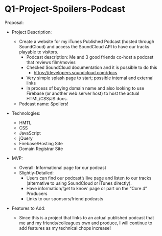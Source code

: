 # Q1-Project-Spoilers-Podcast

Proposal:

- Project Description:
    - Create a website for my iTunes Published Podcast (hosted through SoundCloud) and access the SoundCloud API to have our tracks playable to visitors.
        - Podcast description: Me and 3 good friends co-host a podcast that reviews film/movies
        - Checked SoundCloud documentation and it is possible to do this
            - https://developers.soundcloud.com/docs
        - Very simple splash page to start; possible internal and external links
        - In process of buying domain name and also looking to use Firebase (or another web server host) to host the actual HTML/CSS/JS docs.
    - Podcast name: Spoilers!

- Technologies:
    - HMTL
    - CSS
    - JavaScript
    - jQuery
    - Firebase/Hosting Site
    - Domain Registrar Site

- MVP:
    - Overall: Informational page for our podcast
    - Slightly-Detailed:
        - Users can find our podcast’s live page and listen to our tracks (alternative to using SoundCloud or iTunes directly).
        - Have information/‘get to know’ page or part on the “Core 4” Producers
        - Links to our sponsors/friend podcasts

- Features to Add:
    - Since this is a project that links to an actual published podcast that me and my friends/colleagues own and produce, I will continue to add features as my technical chops increase!
